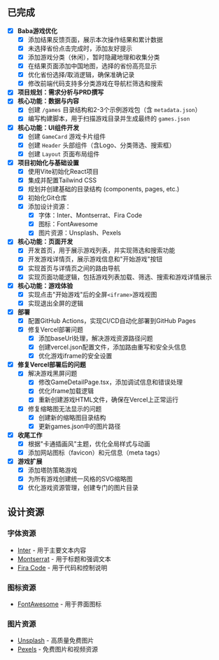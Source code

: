 ## 已完成
- [x] **Baba游戏优化**
    - [x] 添加结果反馈页面，展示本次操作结果和累计数据
    - [x] 未选择省份点击完成时，添加友好提示
    - [x] 添加游戏分类（休闲），暂时隐藏地理和收集分类
    - [x] 在结果页面添加中国地图，选择的省份高亮显示
    - [x] 优化省份选择/取消逻辑，确保准确记录
    - [x] 修改前端代码支持多分类游戏在导航栏筛选和搜索
- [x] **项目规划：需求分析与PRD撰写**
- [x] **核心功能：数据与内容**
    - [x] 创建 `/games` 目录结构和2-3个示例游戏包（含 `metadata.json`）
    - [x] 编写构建脚本，用于扫描游戏目录并生成最终的 `games.json`
- [x] **核心功能：UI组件开发**
    - [x] 创建 `GameCard` 游戏卡片组件
    - [x] 创建 `Header` 头部组件（含Logo、分类筛选、搜索框）
    - [x] 创建 `Layout` 页面布局组件
- [x] **项目初始化与基础设置**
    - [x] 使用Vite初始化React项目
    - [x] 集成并配置Tailwind CSS
    - [x] 规划并创建基础的目录结构 (components, pages, etc.)
    - [x] 初始化Git仓库
    - [x] 添加设计资源：
        - [x] 字体：Inter、Montserrat、Fira Code
        - [x] 图标：FontAwesome
        - [x] 图片资源：Unsplash、Pexels
- [x] **核心功能：页面开发**
    - [x] 开发首页，用于展示游戏列表，并实现筛选和搜索功能
    - [x] 开发游戏详情页，展示游戏信息和"开始游戏"按钮
    - [x] 实现首页与详情页之间的路由导航
    - [x] 实现页面功能逻辑，包括游戏列表加载、筛选、搜索和游戏详情展示
- [x] **核心功能：游戏体验**
    - [x] 实现点击"开始游戏"后的全屏`<iframe>`游戏视图
    - [x] 实现退出全屏的逻辑
- [x] **部署**
    - [x] 配置GitHub Actions，实现CI/CD自动化部署到GitHub Pages
    - [x] 修复Vercel部署问题
        - [x] 添加baseUrl处理，解决游戏资源路径问题
        - [x] 创建vercel.json配置文件，添加路由重写和安全头信息
        - [x] 优化游戏iframe的安全设置
- [x] **修复Vercel部署后的问题**
    - [x] 解决游戏黑屏问题
        - [x] 修改GameDetailPage.tsx，添加调试信息和错误处理
        - [x] 优化iframe加载逻辑
        - [x] 重新创建游戏HTML文件，确保在Vercel上正常运行
    - [x] 修复缩略图无法显示的问题
        - [x] 创建新的缩略图目录结构
        - [x] 更新games.json中的图片路径
- [x] **收尾工作**
    - [x] 根据"卡通插画风"主题，优化全局样式与动画
    - [x] 添加网站图标（favicon）和元信息（meta tags）
- [x] **游戏扩展**
    - [x] 添加塔防策略游戏
    - [x] 为所有游戏创建统一风格的SVG缩略图
    - [x] 优化游戏资源管理，创建专门的图片目录

## 设计资源
### 字体资源
- [Inter](https://fonts.google.com/specimen/Inter) - 用于主要文本内容
- [Montserrat](https://fonts.google.com/specimen/Montserrat) - 用于标题和强调文本
- [Fira Code](https://fonts.google.com/specimen/Fira+Code) - 用于代码和控制说明

### 图标资源
- [FontAwesome](https://fontawesome.com/) - 用于界面图标

### 图片资源
- [Unsplash](https://unsplash.com/) - 高质量免费图片
- [Pexels](https://www.pexels.com/) - 免费图片和视频资源 
